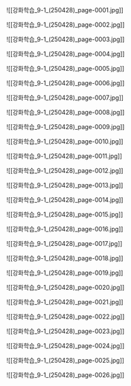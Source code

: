 ![[강화학습_9-1_(250428)_page-0001.jpg]]

![[강화학습_9-1_(250428)_page-0002.jpg]]

![[강화학습_9-1_(250428)_page-0003.jpg]]

![[강화학습_9-1_(250428)_page-0004.jpg]]

![[강화학습_9-1_(250428)_page-0005.jpg]]

![[강화학습_9-1_(250428)_page-0006.jpg]]

![[강화학습_9-1_(250428)_page-0007.jpg]]

![[강화학습_9-1_(250428)_page-0008.jpg]]

![[강화학습_9-1_(250428)_page-0009.jpg]]

![[강화학습_9-1_(250428)_page-0010.jpg]]

![[강화학습_9-1_(250428)_page-0011.jpg]]

![[강화학습_9-1_(250428)_page-0012.jpg]]

![[강화학습_9-1_(250428)_page-0013.jpg]]

![[강화학습_9-1_(250428)_page-0014.jpg]]

![[강화학습_9-1_(250428)_page-0015.jpg]]

![[강화학습_9-1_(250428)_page-0016.jpg]]

![[강화학습_9-1_(250428)_page-0017.jpg]]

![[강화학습_9-1_(250428)_page-0018.jpg]]

![[강화학습_9-1_(250428)_page-0019.jpg]]

![[강화학습_9-1_(250428)_page-0020.jpg]]

![[강화학습_9-1_(250428)_page-0021.jpg]]

![[강화학습_9-1_(250428)_page-0022.jpg]]

![[강화학습_9-1_(250428)_page-0023.jpg]]

![[강화학습_9-1_(250428)_page-0024.jpg]]

![[강화학습_9-1_(250428)_page-0025.jpg]]

![[강화학습_9-1_(250428)_page-0026.jpg]]